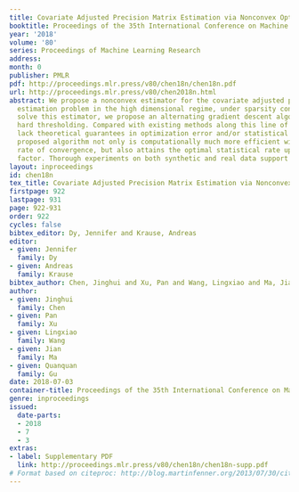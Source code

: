 ```yaml
---
title: Covariate Adjusted Precision Matrix Estimation via Nonconvex Optimization
booktitle: Proceedings of the 35th International Conference on Machine Learning
year: '2018'
volume: '80'
series: Proceedings of Machine Learning Research
address: 
month: 0
publisher: PMLR
pdf: http://proceedings.mlr.press/v80/chen18n/chen18n.pdf
url: http://proceedings.mlr.press/v80/chen2018n.html
abstract: We propose a nonconvex estimator for the covariate adjusted precision matrix
  estimation problem in the high dimensional regime, under sparsity constraints. To
  solve this estimator, we propose an alternating gradient descent algorithm with
  hard thresholding. Compared with existing methods along this line of research, which
  lack theoretical guarantees in optimization error and/or statistical error, the
  proposed algorithm not only is computationally much more efficient with a linear
  rate of convergence, but also attains the optimal statistical rate up to a logarithmic
  factor. Thorough experiments on both synthetic and real data support our theory.
layout: inproceedings
id: chen18n
tex_title: Covariate Adjusted Precision Matrix Estimation via Nonconvex Optimization
firstpage: 922
lastpage: 931
page: 922-931
order: 922
cycles: false
bibtex_editor: Dy, Jennifer and Krause, Andreas
editor:
- given: Jennifer
  family: Dy
- given: Andreas
  family: Krause
bibtex_author: Chen, Jinghui and Xu, Pan and Wang, Lingxiao and Ma, Jian and Gu, Quanquan
author:
- given: Jinghui
  family: Chen
- given: Pan
  family: Xu
- given: Lingxiao
  family: Wang
- given: Jian
  family: Ma
- given: Quanquan
  family: Gu
date: 2018-07-03
container-title: Proceedings of the 35th International Conference on Machine Learning
genre: inproceedings
issued:
  date-parts:
  - 2018
  - 7
  - 3
extras:
- label: Supplementary PDF
  link: http://proceedings.mlr.press/v80/chen18n/chen18n-supp.pdf
# Format based on citeproc: http://blog.martinfenner.org/2013/07/30/citeproc-yaml-for-bibliographies/
---
```

